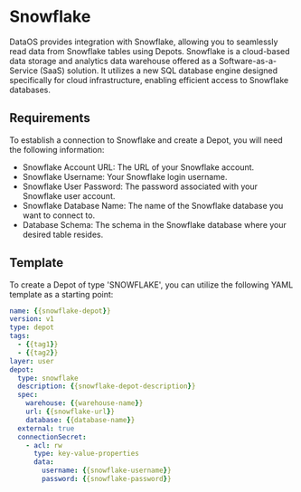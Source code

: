 # Snowflake

DataOS provides integration with Snowflake, allowing you to seamlessly read data from Snowflake tables using Depots. Snowflake is a cloud-based data storage and analytics data warehouse offered as a Software-as-a-Service (SaaS) solution. It utilizes a new SQL database engine designed specifically for cloud infrastructure, enabling efficient access to Snowflake databases.

## Requirements

To establish a connection to Snowflake and create a Depot, you will need the following information:

- Snowflake Account URL: The URL of your Snowflake account.
- Snowflake Username: Your Snowflake login username.
- Snowflake User Password: The password associated with your Snowflake user account.
- Snowflake Database Name: The name of the Snowflake database you want to connect to.
- Database Schema: The schema in the Snowflake database where your desired table resides.

## Template

To create a Depot of type 'SNOWFLAKE', you can utilize the following YAML template as a starting point:

```yaml
name: {{snowflake-depot}}
version: v1
type: depot
tags:
  - {{tag1}}
  - {{tag2}}
layer: user
depot:
  type: snowflake
  description: {{snowflake-depot-description}}
  spec:
    warehouse: {{warehouse-name}}
    url: {{snowflake-url}}
    database: {{database-name}}
  external: true
  connectionSecret:
    - acl: rw
      type: key-value-properties
      data:
        username: {{snowflake-username}}
        password: {{snowflake-password}}
```
